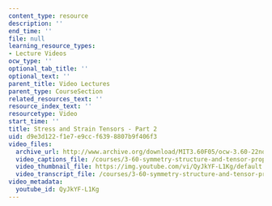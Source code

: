 ```yaml
---
content_type: resource
description: ''
end_time: ''
file: null
learning_resource_types:
- Lecture Videos
ocw_type: ''
optional_tab_title: ''
optional_text: ''
parent_title: Video Lectures
parent_type: CourseSection
related_resources_text: ''
resource_index_text: ''
resourcetype: Video
start_time: ''
title: Stress and Strain Tensors - Part 2
uid: d9e3d122-f1e7-e9cc-f639-8807b9f406f3
video_files:
  archive_url: http://www.archive.org/download/MIT3.60F05/ocw-3.60-22nov2005-pt2-220k.mp4
  video_captions_file: /courses/3-60-symmetry-structure-and-tensor-properties-of-materials-fall-2005/12a5ede91d05546ebf86ca1290d60130_QyJkYF-L1Kg.vtt
  video_thumbnail_file: https://img.youtube.com/vi/QyJkYF-L1Kg/default.jpg
  video_transcript_file: /courses/3-60-symmetry-structure-and-tensor-properties-of-materials-fall-2005/b54c43d1e0a47e6020e8124c2048c646_QyJkYF-L1Kg.pdf
video_metadata:
  youtube_id: QyJkYF-L1Kg
---
```

